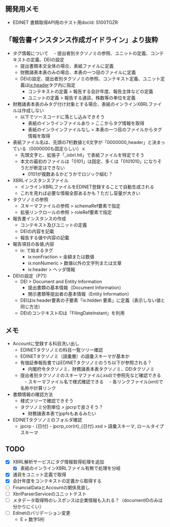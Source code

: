 ## 開発用メモ
- EDINET 書類取得API用のテスト用docId: S100TGZR

## 「報告書インスタンス作成ガイドライン」より抜粋
- タグ情報について
　- 提出者別タクソノミの参照、ユニットの定義、コンテキストの定義、DEIの設定
    - 提出書類本文全体の場合、表紙ファイルに定義
    - 財務諸表本表のみの場合、本表の一つ目のファイルに定義
    - DEIの設定、提出者別タクソノミの参照、コンテキスト定義、ユニット定義は<ix:header>タグ内に指定
      - コンテキストの定義 > 報告する会計年度、報告主体などの定義
      - ユニットの定義 > 報告する通貨、株数等の単位を定義
- 財務諸表本表のみタグ付け対象とする場合、表紙のインラインXBRLファイルは作成しない
  - 以下でソースコードに落とし込みできそう
    - 表紙のインラインファイルあり > ここからタグ情報を取得
    - 表紙のインラインファイルなし > 本表の一つ目のファイルからタグ情報を取得
- 表紙ファイル名は、先頭の7桁数値と6文字が「0000000_header」と決まっている（0000000も固定らしい）ｘ
  - 先頭文字と、拡張子「_ixbrl.htl」で表紙ファイルを特定でそう
  - 本文の最初のファイルは「0101」は固定、多くは「0101010」になりそうだが断定はできない
    - 0101が複数あるかどうかでロジック組む？
- XBRLインスタンスファイル
  - インラインXBRLファイルをEDINET登録することで自動生成される
  - これを見れば必要な情報全部あるかも？ただし容量が大きい
- タクソノミの参照
  - スキーマファイルの参照 > schemaRef要素で指定
  - 拡張リンクロールの参照 > roleRef要素で指定
- 報告書インスタンスの作成
  - コンテキスト及びユニットの定義
  - DEIの内容を記載
  - 報告する値や内容の記載
- 報告項目の各値,内容
  - ix: で始まるタグ
    - ix:nonFraction > 金額または数値
    - ix:nonNumeric > 数値以外の文字列または文章
    - ix:header > ヘッダ情報
- DEIの設定（P71）
  - DEI > Document and Entity Information
    - 提出書類の基本情報（Document Information）
    - 開示書類等提出者の基本情報（Entity Information）
  - DEIはix:header要素の子要素「ix:hidden 要素」に定義（表示しない値と同じ方法）
  - DEIのコンテキストIDは「FilingDateInstant」を利用

## メモ
- Accountに登録する科目洗い出し
  - EDINETタクソノミの科目一覧ツリー確認
  - EDINETタクソノミ（語彙層）の語彙スキーマが基本か
  - 有価証券報告書ではEDINETタクソノミのうち以下が参照される？
    - 内閣府令タクソノミ、財務諸表本表タクソノミ、DEIタクソノミ
  - 提出者別タクソノミのスキーマファイル(.xsd)で参照先など確認できる
  　- スキーマファイル名で様式確認できる
  　- 各リンクファイル(xml)で名称や計算リンク
- 書類情報の確認方法
  - 様式ツリーで確認できそう
  - タクソノミ分割単位 > jpcrpで良さそう？
    - 財務諸表本表でjppfsもあるみたい
- EDINETタクソノミのフォルダ確認
  - jpcrp - {日付} - jpcrp_cor(rt)_{日付}.xsd > 語彙スキーマ, ロールタイプスキーマ


## TODO
- [x] XBRL解析サービスにタグ情報取得処理を追加
  - [x] 表紙のインラインXBRLファイル有無で処理を分岐
- [x] 通貨をユニット定義で取得
- [x] 会計年度をコンテキストの定義から取得する
- [ ] FinancialDataとAccountの関係見直し
- [ ] XbrlParserServiceのユニットテスト
- [ ] メタデータ取得時のレスポンスは企業情報も入れる？（documentIDのみは分かりにくい）
- [ ] Edinetのバリデーション変更
  - E + 数字5桁

